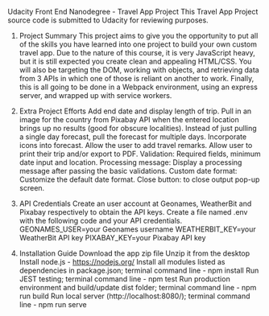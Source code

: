 Udacity Front End Nanodegree - Travel App Project
This Travel App Project source code is submitted to Udacity for reviewing purposes.

1. Project Summary
   This project aims to give you the opportunity to put all of the skills you have learned into one project to build your own custom travel app. Due to the nature of this course, it is very JavaScript heavy, but it is still expected you create clean and appealing HTML/CSS. You will also be targeting the DOM, working with objects, and retrieving data from 3 APIs in which one of those is reliant on another to work. Finally, this is all going to be done in a Webpack environment, using an express server, and wrapped up with service workers.

2. Extra Project Efforts
   Add end date and display length of trip.
   Pull in an image for the country from Pixabay API when the entered location brings up no results (good for obscure localities).
   Instead of just pulling a single day forecast, pull the forecast for multiple days.
   Incorporate icons into forecast.
   Allow the user to add travel remarks.
   Allow user to print their trip and/or export to PDF.
   Validation: Required fields, minimum date input and location.
   Processing message: Display a processing message after passing the basic validations.
   Custom date format: Customize the default date format.
   Close button: to close output pop-up screen.
3. API Credentials
   Create an user account at Geonames, WeatherBit and Pixabay respectively to obtain the API keys.
   Create a file named .env with the following code and your API credentials.
   GEONAMES_USER=your Geonames username
   WEATHERBIT_KEY=your WeatherBit API key
   PIXABAY_KEY=your Pixabay API key

4. Installation Guide
   Download the app zip file
   Unzip it from the desktop
   Install node.js - https://nodejs.org/
   Install all modules listed as dependencies in package.json; terminal command line - npm install
   Run JEST testing; terminal command line - npm test
   Run production environment and build/update dist folder; terminal command line - npm run build
   Run local server (http://localhost:8080/); terminal command line - npm run serve

